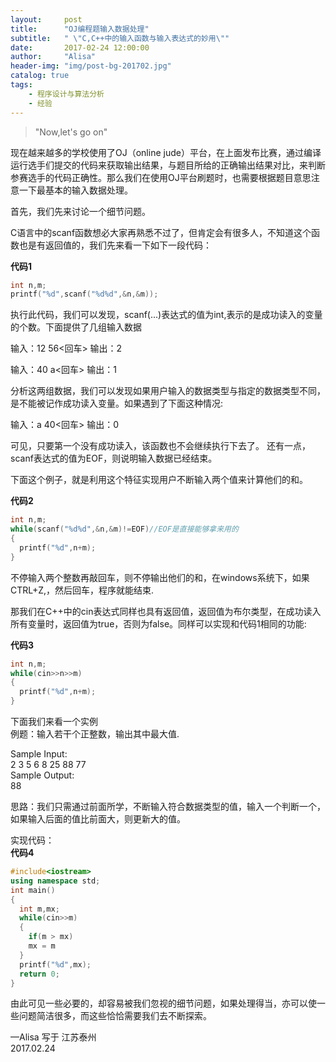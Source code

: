 ```yaml
---
layout:     post
title:      "OJ编程题输入数据处理"
subtitle:   " \"C,C++中的输入函数与输入表达式的妙用\""
date:       2017-02-24 12:00:00
author:     "Alisa"
header-img: "img/post-bg-201702.jpg"
catalog: true
tags:
    - 程序设计与算法分析
    - 经验
---
```


>"Now,let's go on"

现在越来越多的学校使用了OJ（online jude）平台，在上面发布比赛，通过编译运行选手们提交的代码来获取输出结果，与题目所给的正确输出结果对比，来判断参赛选手的代码正确性。那么我们在使用OJ平台刷题时，也需要根据题目意思注意一下最基本的输入数据处理。  

首先，我们先来讨论一个细节问题。  

C语言中的scanf函数想必大家再熟悉不过了，但肯定会有很多人，不知道这个函数也是有返回值的，我们先来看一下如下一段代码：  

<strong>代码1</strong>

```c
int n,m;
printf("%d",scanf("%d%d",&n,&m));
```
执行此代码，我们可以发现，scanf(...)表达式的值为int,表示的是成功读入的变量的个数。下面提供了几组输入数据  

输入：12 56<回车>   输出：2   

输入：40 a<回车>   输出：1   

分析这两组数据，我们可以发现如果用户输入的数据类型与指定的数据类型不同，是不能被记作成功读入变量。如果遇到了下面这种情况:   

输入：a 40<回车>   输出：0   

可见，只要第一个没有成功读入，该函数也不会继续执行下去了。 还有一点，scanf表达式的值为EOF，则说明输入数据已经结束。   

下面这个例子，就是利用这个特征实现用户不断输入两个值来计算他们的和。   

<strong>代码2</strong>

```c
int n,m;
while(scanf("%d%d",&n,&m)!=EOF)//EOF是直接能够拿来用的
{
  printf("%d",n+m);
}
```

不停输入两个整数再敲回车，则不停输出他们的和，在windows系统下，如果CTRL+Z,，然后回车，程序就能结束.  

那我们在C++中的cin表达式同样也具有返回值，返回值为布尔类型，在成功读入所有变量时，返回值为true，否则为false。同样可以实现和代码1相同的功能:  

<strong>代码3</strong>

```c++
int n,m;
while(cin>>n>>m)
{
  printf("%d",n+m);
}
```

下面我们来看一个实例   
例题：输入若干个正整数，输出其中最大值.  

Sample Input:  
2 3 5 6 8 25 88 77  
Sample Output:  
88  

思路：我们只需通过前面所学，不断输入符合数据类型的值，输入一个判断一个，如果输入后面的值比前面大，则更新大的值。  

实现代码：  
<strong>代码4</strong>  
```c++
#include<iostream>
using namespace std;
int main()
{
  int m,mx;
  while(cin>>m)
  {
    if(m > mx)
    mx = m
  }
  printf("%d",mx);
  return 0;
}
```
由此可见一些必要的，却容易被我们忽视的细节问题，如果处理得当，亦可以使一些问题简洁很多，而这些恰恰需要我们去不断探索。

—Alisa 写于  江苏泰州  
2017.02.24



  